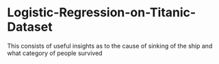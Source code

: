 # Logistic-Regression-on-Titanic-Dataset
This consists of useful insights as to the cause of sinking of the ship and what category of people survived
